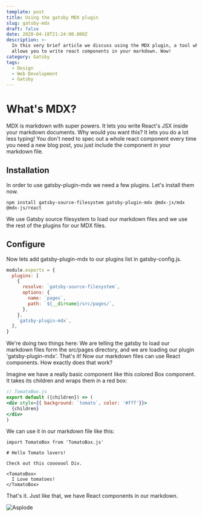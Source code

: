 ```yaml
---
template: post
title: Using the gatsby MDX plugin
slug: gatsby-mdx
draft: false
date: 2020-04-18T21:24:00.000Z
description: >-
  In this very brief article we discuss using the MDX plugin, a tool which
  allows you to write react components in your markdown. Wow!
category: Gatsby
tags:
  - Design
  - Web Development
  - Gatsby
---
```

# What's MDX?

MDX is markdown with super powers. It lets you write React's JSX inside your markdown documents. Why would you want this? It lets you do a lot less typing! You don't need to spec out a whole react component every time you need a new blog post, you just include the component in your markdown file.

## Installation

In order to use gatsby-plugin-mdx we need a few plugins. Let's install them now.

```shell
npm install gatsby-source-filesystem gatsby-plugin-mdx @mdx-js/mdx @mdx-js/react
```

We use Gatsby source filesystem to load our markdown files and we use the rest of the plugins for our MDX files.

## Configure

Now lets add gatsby-plugin-mdx to our plugins list in  gatsby-config.js.

```javascript
module.exports = {
  plugins: [
    {
      resolve: `gatsby-source-filesystem`,
      options: {
        name: `pages`,
        path: `${__dirname}/src/pages/`,
      },
    },
    `gatsby-plugin-mdx`,
  ],
}
```

We're doing two things here: We are telling the gatsby to load our markdown files form the src/pages directory, and we are loading our plugin 'gatsby-plugin-mdx'. That's it! Now our markdown files can use React components. How exactly does that work?

Imagine we have a really basic component like this colored Box component. It takes its children and wraps them in a red  box:

```jsx
// TomatoBox.js
export default ({children}) => (
<div style={{ background: `tomato`, color: '#fff'}}>
  {children}
</div>
)
```

We can use it in our markdown file like this:

```mdx
import TomatoBox from 'TomatoBox.js'

# Hello Tomato lovers!

Check out this cooooool Div.

<TomatoBox>
  I Love tomatoes!
</TomatoBox>
```


That's it.  Just like that, we have React components in our markdown.

![Asplode](/media/asplode.gif "Boom baby!")
